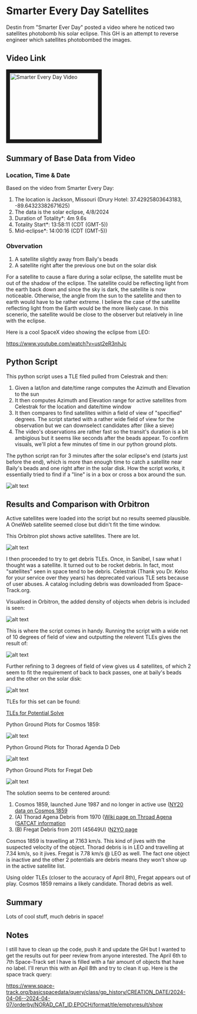 # Smarter Every Day Satellites
Destin from "Smarter Ever Day" posted a video where he noticed two satellites photobomb his solar eclipse. This GH is an attempt to reverse engineer which satellites photobombed the images.

## Video Link

<a href="http://www.youtube.com/watch?feature=player_embedded&v=bQF51mqzrY4" target="_blank"><img src="https://yt3.googleusercontent.com/ytc/AIdro_l59Ewmp0DHZBRWbY9dVqjd2_mWwvrn8ad0bJfmdbMRYcA=s160-c-k-c0x00ffffff-no-rj" 
alt="Smarter Every Day Video" width="240" height="180" border="10" /></a>

## Summary of Base Data from Video
### Location, Time & Date
Based on the video from Smarter Every Day:
1. The location is Jackson, Missouri (Drury Hotel: 37.42925803643183, -89.64323382671625) 
2. The data is the solar eclipse, 4/8/2024
3. Duration of Totality*: 4m 9.6s
4. Totality Start*: 13:58:11 (CDT (GMT-5))
5. Mid-eclipse*: 14:00:16 (CDT (GMT-5))

### Obvervation
1. A satellite slightly away from Baily's beads
2. A satellite right after the previous one but on the solar disk

For a satellite to cause a flare during a solar eclipse, the satellite must be out of the shadow of the eclipse. The satellite could be reflecting light from the earth back down and since the sky is dark, the satellite is now noticeable. Otherwise, the angle from the sun to the satellite and then to earth would have to be rather extreme. I believe the case of the satellite reflecting light from the Earth would be the more likely case. In this scenerio, the satellite would be close to the observer but relatively in line with the eclipse. 

Here is a cool SpaceX video showing the eclipse from LEO:

https://www.youtube.com/watch?v=ust2eR3nhJc

## Python Script
This python script uses a TLE filed pulled from Celestrak and then:
1. Given a lat/lon and date/time range computes the Azimuth and Elevation to the sun
2. It then computes Azimuth and Elevation range for active satellites from Celestrak for the location and date/time window
3. It then compares to find satellites within a field of view of "specified" degrees. The script started with a rather wide field of view for the observation but we can downselect candidates after (like a sieve)
4. The video's observations are rather fast so the transit's duration is a bit ambigious but it seems like seconds after the beads appear. To confirm visuals, we'll plot a few minutes of time in our python ground plots.

The python script ran for 3 minutes after the solar eclipse's end (starts just before the end), which is more than enough time to catch a satellite near Baily's beads and one right after in the solar disk. How the script works, it essentially tried to find if a "line" is in a box or cross a box around the sun.

![alt text](https://github.com/FIU-ELF/Smarter-Every-Day/blob/main/Images/Field.png "Robit intersection of field of view")

## Results and Comparison with Orbitron
Active satellites were loaded into the script but no results seemed plausible. A OneWeb satellite seemed close but didn't fit the time window.

This Orbitron plot shows active satellites. There are lot.

![alt text](https://github.com/FIU-ELF/Smarter-Every-Day/blob/main/Images/Orbitron.png "Orbitron radar view of satellites in Jackson, Missouri")

I then proceeded to try to get debris TLEs. Once, in Sanibel, I saw what I thought was a satellite. It turned out to be rocket debris. In fact, most "satellites" seen in space tend to be debris. Celestrak (Thank you Dr. Kelso for your service over they years) has deprecated various TLE sets because of user abuses. A catalog including debris was downloaded from Space-Track.org.

Visualised in Orbitron, the added density of objects when debris is included is seen:

![alt text](https://github.com/FIU-ELF/Smarter-Every-Day/blob/main/Images/Orbitron_debris.png "Orbitron radar view of satellites & debris in Jackson, Missouri")

This is where the script comes in handy. Running the script with a wide net of 10 degrees of field of view and outputting the relevent TLEs gives the result of:

![alt text](https://github.com/FIU-ELF/Smarter-Every-Day/blob/main/Images/sieved_radar.png "Orbitron radar view of sieved satellites & debris in Jackson, Missouri")

Further refining to 3 degrees of field of view gives us 4 satellites, of which 2 seem to fit the requirement of back to back passes, one at baily's beads and the other on the solar disk:

![alt text](https://github.com/FIU-ELF/Smarter-Every-Day/blob/main/Images/potential_solve.png "Orbitron radar view of sieved satellites & debris in Jackson, Missouri")

TLEs for this set can be found:

[TLEs for Potential Solve](https://github.com/FIU-ELF/Smarter-Every-Day/blob/main/Plots_narrow_3_deg/Sieved_TLE3.txt)

Python Ground Plots for Cosmos 1859:

![alt text](https://github.com/FIU-ELF/Smarter-Every-Day/blob/main/Plots_narrow_3_deg/ground_track_4.png "Python Cosmos plot")

Python Ground Plots for Thorad Agenda D Deb

![alt text](https://github.com/FIU-ELF/Smarter-Every-Day/blob/main/Plots_narrow_3_deg/ground_track_3.png "Python Thorad plot")


Python Ground Plots for Fregat Deb

![alt text](https://github.com/FIU-ELF/Smarter-Every-Day/blob/main/Plots_narrow_3_deg/ground_track_1.png "Python Thorad plot")

The solution seems to be centered around:
1. Cosmos 1859, launched June 1987 and no longer in active use ([NY20 data on Cosmos 1859](https://www.n2yo.com/satellite/?s=18120])
2. (A) Thorad Agena Debris from 1970 ([Wiki page on Throad Agena](https://en.wikipedia.org/wiki/Thorad-Agena]) ([SATCAT information]([https://www.satcat.com/sats/19290])
3. (B) Fregat Debris from 2011 (45649U) ([N2YO page](https://www.n2yo.com/satellite/?s=45649])


Cosmos 1859 is travelling at 7.163 km/s. This kind of jives with the suspected velocity of the object. Thorad debris is in LEO and travelling at 7.34 km/s, so it jives. Fregat is 7.78 km/s @ LEO as well.
The fact one object is inactive and the other 2 potentials are debris means they won't show up in the active satellite list. 

Using older TLEs (closer to the accuracy of April 8th), Fregat appears out of play. Cosmos 1859 remains a likely candidate. Thorad debris as well.


## Summary
Lots of cool stuff, much debris in space! 

## Notes
I still have to clean up the code, push it and update the GH but I wanted to get the results out for peer review from anyone interested. The April 6th to 7th Space-Track set I have is filled with a fair amount of objects that have no label. I'll rerun this with an Apil 8th and try to clean it up. Here is the space track query:

https://www.space-track.org/basicspacedata/query/class/gp_history/CREATION_DATE/2024-04-06--2024-04-07/orderby/NORAD_CAT_ID,EPOCH/format/tle/emptyresult/show
